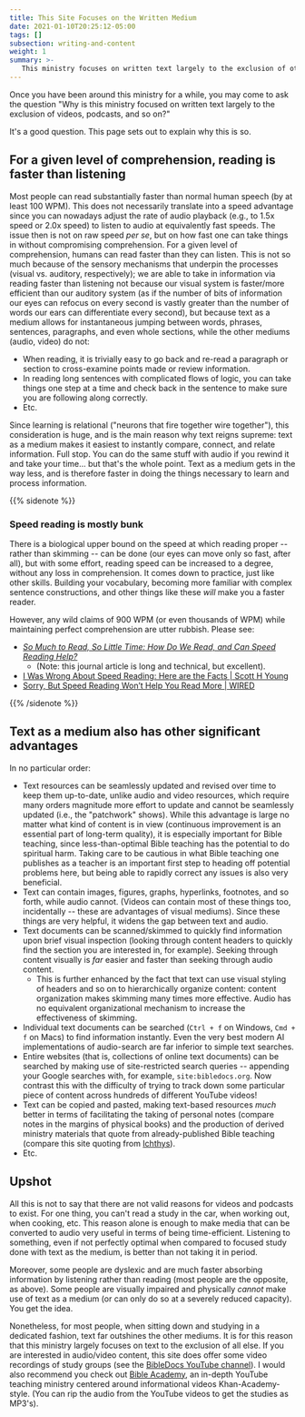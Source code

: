 ```yaml
---
title: This Site Focuses on the Written Medium
date: 2021-01-10T20:25:12-05:00
tags: []
subsection: writing-and-content
weight: 1
summary: >-
   This ministry focuses on written text largely to the exclusion of other possible content mediums like video and audio. This page sets out to explain why this is so.
---
```


Once you have been around this ministry for a while, you may come to ask the question "Why is this ministry focused on written text largely to the exclusion of videos, podcasts, and so on?"

It's a good question. This page sets out to explain why this is so.

## For a given level of comprehension, reading is faster than listening

Most people can read substantially faster than normal human speech (by at least 100 WPM). This does not necessarily translate into a speed advantage since you can nowadays adjust the rate of audio playback (e.g., to 1.5x speed or 2.0x speed) to listen to audio at equivalently fast speeds. The issue then is not on raw speed *per se*, but on how fast one can take things in without compromising comprehension. For a given level of comprehension, humans can read faster than they can listen. This is not so much because of the sensory mechanisms that underpin the processes (visual vs. auditory, respectively); we are able to take in information via reading faster than listening not because our visual system is faster/more efficient than our auditory system (as if the number of bits of information our eyes can refocus on every second is vastly greater than the number of words our ears can differentiate every second), but because text as a medium allows for instantaneous jumping between words, phrases, sentences, paragraphs, and even whole sections, while the other mediums (audio, video) do not:

- When reading, it is trivially easy to go back and re-read a paragraph or section to cross-examine points made or review information.
- In reading long sentences with complicated flows of logic, you can take things one step at a time and check back in the sentence to make sure you are following along correctly.
- Etc.

Since learning is relational ("neurons that fire together wire together"), this consideration is huge, and is the main reason why text reigns supreme: text as a medium makes it easiest to instantly compare, connect, and relate information. Full stop. You can do the same stuff with audio if you rewind it and take your time... but that's the whole point. Text as a medium gets in the way less, and is therefore faster in doing the things necessary to learn and process information.

{{% sidenote %}}

### Speed reading is mostly bunk

There is a biological upper bound on the speed at which reading proper -- rather than skimming -- can be done (our eyes can move only so fast, after all), but with some effort, reading speed can be increased to a degree, without any loss in comprehension. It comes down to practice, just like other skills. Building your vocabulary, becoming more familiar with complex sentence constructions, and other things like these *will* make you a faster reader.

However, any wild claims of 900 WPM (or even thousands of WPM) while maintaining perfect comprehension are utter rubbish. Please see:

* [*So Much to Read, So Little Time: How Do We Read, and Can Speed Reading Help?*](https://journals.sagepub.com/doi/full/10.1177/1529100615623267)
  * (Note: this journal article is long and technical, but excellent).
* [I Was Wrong About Speed Reading: Here are the Facts | Scott H Young](https://www.scotthyoung.com/blog/2015/01/19/speed-reading-redo/)
* [Sorry, But Speed Reading Won’t Help You Read More | WIRED](https://www.wired.com/2017/01/make-resolution-read-speed-reading-wont-help/)

{{% /sidenote %}}

## Text as a medium also has other significant advantages

In no particular order:

- Text resources can be seamlessly updated and revised over time to keep them up-to-date, unlike audio and video resources, which require many orders magnitude more effort to update and cannot be seamlessly updated (i.e., the "patchwork" shows). While this advantage is large no matter what kind of content is in view (continuous improvement is an essential part of long-term quality), it is especially important for Bible teaching, since less-than-optimal Bible teaching has the potential to do spiritual harm. Taking care to be cautious in what Bible teaching one publishes as a teacher is an important first step to heading off potential problems here, but being able to rapidly correct any issues is also very beneficial.
- Text can contain images, figures, graphs, hyperlinks, footnotes, and so forth, while audio cannot. (Videos can contain most of these things too, incidentally -- these are advantages of visual mediums). Since these things are very helpful, it widens the gap between text and audio.
- Text documents can be scanned/skimmed to quickly find information upon brief visual inspection (looking through content headers to quickly find the section you are interested in, for example). Seeking through content visually is *far* easier and faster than seeking through audio content.
  - This is further enhanced by the fact that text can use visual styling of headers and so on to hierarchically organize content: content organization makes skimming many times more effective. Audio has no equivalent organizational mechanism to increase the effectiveness of skimming.
- Individual text documents can be searched (`Ctrl + f` on Windows, `Cmd + f` on Macs) to find information instantly. Even the very best modern AI implementations of audio-search are far inferior to simple text searches.
- Entire websites (that is, collections of online text documents) can be searched by making use of site-restricted search queries -- appending your Google searches with, for example, `site:bibledocs.org`. Now contrast this with the difficulty of trying to track down some particular piece of content across hundreds of different YouTube videos!
- Text can be copied and pasted, making text-based resources *much* better in terms of facilitating the taking of personal notes (compare notes in the margins of physical books) and the production of derived ministry materials that quote from already-published Bible teaching (compare this site quoting from [Ichthys](https://ichthys.com/)).
- Etc.

## Upshot

<!-- You can read more about my thoughts on this[ on my secular website](https://www.steventammen.com/screen-reading/). -->

All this is not to say that there are not valid reasons for videos and podcasts to exist. For one thing, you can't read a study in the car, when working out, when cooking, etc. This reason alone is enough to make media that can be converted to audio very useful in terms of being time-efficient. Listening to something, even if not perfectly optimal when compared to focused study done with text as the medium, is better than not taking it in period.

Moreover, some people are dyslexic and are much faster absorbing information by listening rather than reading (most people are the opposite, as above). Some people are visually impaired and physically *cannot* make use of text as a medium (or can only do so at a severely reduced capacity). You get the idea.

Nonetheless, for most people, when sitting down and studying in a dedicated fashion, text far outshines the other mediums. It is for this reason that this ministry largely focuses on text to the exclusion of all else. If you are interested in audio/video content, this site does offer some video recordings of study groups (see the [BibleDocs YouTube channel](https://www.youtube.com/channel/UCFk7khraAKf68DZ5GeYEFIw/playlists)). I would also recommend you check out [Bible Academy](https://www.youtube.com/channel/UCkp-J7VPT7NcwmuiNfD2fkg/playlists), an in-depth YouTube teaching ministry centered around informational videos Khan-Academy-style. (You can rip the audio from the YouTube videos to get the studies as MP3's).
